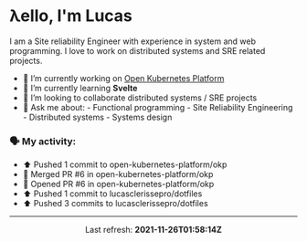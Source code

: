 # λello, I'm Lucas

I am a Site reliability Engineer with experience in system and web programming. I love to work on distributed systems and SRE related projects.

- 🔭 I’m currently working on [Open Kubernetes Platform](https://github.com/open-kubernetes-platform/okp)
- 🌱 I’m currently learning **Svelte**
- 👯 I’m looking to collaborate distributed systems / SRE projects
- 💬 Ask me about:
      - Functional programming
      - Site Reliability Engineering
      - Distributed systems
      - Systems design

### 🗣 My activity:

* ⬆️ Pushed 1 commit to open-kubernetes-platform/okp
* 🎉 Merged PR #6 in open-kubernetes-platform/okp
* 💪 Opened PR #6 in open-kubernetes-platform/okp
* ⬆️ Pushed 1 commit to lucasclerissepro/dotfiles
* ⬆️ Pushed 3 commits to lucasclerissepro/dotfiles
---

<p align="center">
  Last refresh: 
  <b>2021-11-26T01:58:14Z</b>
</p>
